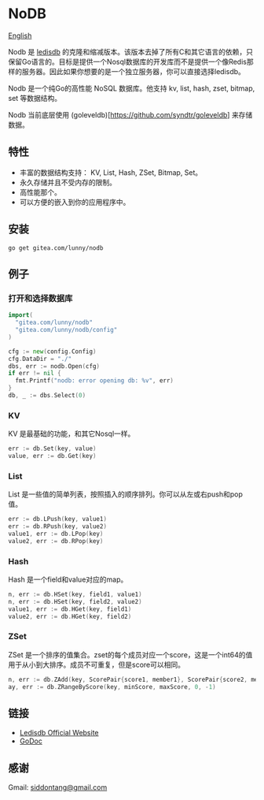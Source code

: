 # NoDB

[English](https://gitea.com/lunny/nodb/blob/master/README.md)

Nodb 是 [ledisdb](https://github.com/siddontang/ledisdb) 的克隆和缩减版本。该版本去掉了所有C和其它语言的依赖，只保留Go语言的。目标是提供一个Nosql数据库的开发库而不是提供一个像Redis那样的服务器。因此如果你想要的是一个独立服务器，你可以直接选择ledisdb。

Nodb 是一个纯Go的高性能 NoSQL 数据库。他支持 kv, list, hash, zset, bitmap, set 等数据结构。

Nodb 当前底层使用 (goleveldb)[https://github.com/syndtr/goleveldb] 来存储数据。

## 特性

+ 丰富的数据结构支持： KV, List, Hash, ZSet, Bitmap, Set。
+ 永久存储并且不受内存的限制。
+ 高性能那个。
+ 可以方便的嵌入到你的应用程序中。

## 安装

    go get gitea.com/lunny/nodb

## 例子

### 打开和选择数据库
```go
import(
  "gitea.com/lunny/nodb"
  "gitea.com/lunny/nodb/config"
)

cfg := new(config.Config)
cfg.DataDir = "./"
dbs, err := nodb.Open(cfg)
if err != nil {
  fmt.Printf("nodb: error opening db: %v", err)
}
db, _ := dbs.Select(0)
```
### KV

KV 是最基础的功能，和其它Nosql一样。
```go
err := db.Set(key, value)
value, err := db.Get(key)
```
### List

List 是一些值的简单列表，按照插入的顺序排列。你可以从左或右push和pop值。
```go
err := db.LPush(key, value1)
err := db.RPush(key, value2)
value1, err := db.LPop(key)
value2, err := db.RPop(key)
```
### Hash

Hash 是一个field和value对应的map。
```go
n, err := db.HSet(key, field1, value1)
n, err := db.HSet(key, field2, value2)
value1, err := db.HGet(key, field1)
value2, err := db.HGet(key, field2)
```
### ZSet

ZSet 是一个排序的值集合。zset的每个成员对应一个score，这是一个int64的值用于从小到大排序。成员不可重复，但是score可以相同。
```go
n, err := db.ZAdd(key, ScorePair{score1, member1}, ScorePair{score2, member2})
ay, err := db.ZRangeByScore(key, minScore, maxScore, 0, -1)
```

## 链接

+ [Ledisdb Official Website](http://ledisdb.com)
+ [GoDoc](https://godoc.org/gitea.com/lunny/nodb)


## 感谢

Gmail: siddontang@gmail.com
